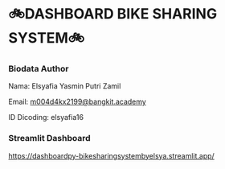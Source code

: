 # 🚲DASHBOARD BIKE SHARING SYSTEM🚲

### Biodata Author
Nama: Elsyafia Yasmin Putri Zamil

Email: m004d4kx2199@bangkit.academy

ID Dicoding: elsyafia16


### Streamlit Dashboard
https://dashboardpy-bikesharingsystembyelsya.streamlit.app/ 
